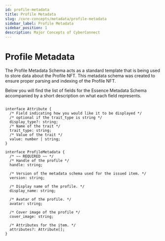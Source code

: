 ```yaml
---
id: profile-metadata
title: Profile Metadata
slug: /core-concepts/metadata/profile-metadata
sidebar_label: Profile Metadata
sidebar_position: 1
description: Major Concepts of CyberConnect
---
```


# Profile Metadata

The Profile Metadata Schema acts as a standard template that is being used to store data about the Profile NFT. This metadata schema was created to ensure proper parsing and indexing of the Profile NFT.

Below you will find the list of fields for the Essence Metadata Schema accompanied by a short description on what each field represents.

```tsx

interface Attribute {
  /* Field indicating how you would like it to be displayed */
  /* optional if the trait_type is string */
  display_type?: string;
  /* Name of the trait */
  trait_type: string;
  /* Value of the trait */
  value: number | string;
}

interface ProfileMetadata {
  /* ~~ REQUIRED ~~ */
  /* Handle of the profile */
  handle: string;

  /* Version of the metadata schema used for the issued item. */
  version: string;

  /* Display name of the profile. */
  display_name: string;

  /* Avatar of the profile. */
  avatar: string;

  /* Cover image of the profile */
  cover_image: string;

  /* Attributes for the item. */
  attributes?: Attribute[];
}
```
